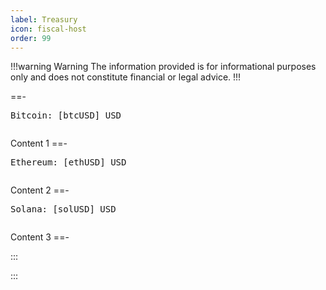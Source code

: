 ```yaml
---
label: Treasury
icon: fiscal-host
order: 99
---
```

!!!warning Warning
The information provided is for informational purposes only and does not constitute financial or legal advice.
!!!

==- <pre id="btc">Bitcoin: [btcUSD] USD </pre> <pre id="bar-1"></pre>
Content 1
==- <pre id="eth">Ethereum: [ethUSD] USD </pre> <pre id="bar-2"></pre>
Content 2
==- <pre id="sol">Solana: [solUSD] USD </pre> <pre id="bar-3"></pre>
Content 3
==-

:::
<script>
    // Function to create the bar string based on percentage and container width
    function createBar(percentage, containerWidth) {
      // Ensure percentage is between 0 and 100
      const clampedPercentage = Math.max(0, Math.min(100, percentage));

      // Calculate the number of blocks that fit in the available width
      const blockWidth = 10; // width of each block in pixels (adjust this value as needed)
      const totalBlocks = Math.floor(containerWidth / blockWidth); // total number of blocks that fit within the width

      // Calculate the number of "▓" (filled) and "░" (empty) blocks
      const filledBlocks = Math.floor((clampedPercentage / 100) * totalBlocks);
      const emptyBlocks = totalBlocks - filledBlocks;

      // Create the bar string using the blocks
      const bar = '▓'.repeat(filledBlocks) + '░'.repeat(emptyBlocks);

      return bar;
    }

    // Function to update the bars with different percentages
    function updateBars(percentages) {
      // Loop through the percentages and update each bar
      percentages.forEach((percentage, index) => {
        const barId = `bar-${index + 1}`; // ID format: bar-1, bar-2, etc.
        const bar = document.getElementById(barId);

        if (bar) {
          // Get the container width for each bar
          const containerWidth = bar.offsetWidth;
          
          // Update the bar's text content with the generated bar
          bar.textContent = createBar(percentage, containerWidth);
        }
      });
    }

    // Example usage: Update bars with different percentages
    updateBars([30, 50, 70, 90]); // Array of different percentages for each bar

    // Optional: Recalculate and update bars when the window is resized
    window.addEventListener('resize', () => {
      updateBars([30, 50, 70, 90]); // You can adjust these percentages as needed
    });
  </script>
:::
